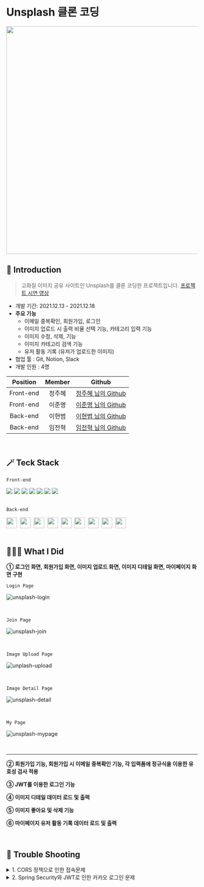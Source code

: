 </br>

# Unsplash 클론 코딩

<img src="https://user-images.githubusercontent.com/91620721/152481773-846e84b3-82d2-47af-8f4f-d4df95f82838.gif" width="1280" height="600"/>
<!-- ![img](https://user-images.githubusercontent.com/91620721/152481773-846e84b3-82d2-47af-8f4f-d4df95f82838.gif) -->

</br>

## 🎈 Introduction
> 고화질 이미지 공유 사이트인 Unsplash를 클론 코딩한 프로젝트입니다.
> <a href="https://www.youtube.com/watch?v=7NqR7eWZ1Hw" target="_blank">프로젝트 시연 영상<a/>

* 개발 기간: 2021.12.13 - 2021.12.18
* **주요 기능**
  * 이메일 중복확인, 회원가입, 로그인
  * 이미지 업로드 시 출력 비율 선택 기능, 카테고리 입력 기능
  * 이미지 수정, 삭제,  기능
  * 이미지 카테고리 검색 기능
  * 유저 활동 기록 (유저가 업로드한 이미지)
* 협업 툴 : Git, Notion, Slack
* 개발 인원 : 4명

| Position | Member | Github |
|:---:|:---:|:---:|
| Front-end | 정주혜 | [정주혜 님의 Github](https://github.com/zubetcha) |
| Front-end | 이준명 | [이준명 님의 Github](https://github.com/Leejunmyung) |
| Back-end | 이현범 | [이현범 님의 Github](https://github.com/mylhb9) |
| Back-end | 임전혁 | [임전혁 님의 Github](https://github.com/yarogono) |

</br>

## 🪄 Teck Stack
`Front-end`

<div>
  <img src="https://img.shields.io/badge/javascript-F7DF1E?style=for-the-badge&logo=javascript&logoColor=black">
  <img src="https://img.shields.io/badge/react-61DAFB?style=for-the-badge&logo=react&logoColor=black">
  <img src="https://img.shields.io/badge/html-E34F26?style=for-the-badge&logo=html5&logoColor=white">
  <img src="https://img.shields.io/badge/css-1572B6?style=for-the-badge&logo=css3&logoColor=white">
  <img src="https://img.shields.io/badge/figma-F24E1E?style=for-the-badge&logo=figma&logoColor=black">
  <img src="https://img.shields.io/badge/aws-232F3E?style=for-the-badge&logo=AmazonAWS&logoColor=white">
  <img src="https://img.shields.io/badge/github-181717?style=for-the-badge&logo=github&logoColor=white">  
</div>

</br>

`Back-end`

<div>
<img height="28" src="https://img.shields.io/badge/github-181717?style=flat&logo=github&logoColor=white"></a>&nbsp;
<img height="28" src="https://img.shields.io/badge/MySQL-005C84?style=flat&logo=mysql&logoColor=white"></a>&nbsp;
<img height="28" src="https://img.shields.io/badge/Springboot-47?style=flat&logo=Springboot&logoColor=white"/></a>&nbsp;
<img height="28" src="https://img.shields.io/badge/Java-ED8B00?style=flat&logo=java&logoColor=white"/></a>&nbsp;
<img height="28" src="https://img.shields.io/badge/JWT-000000?style=flat&logo=JSON%20web%20tokens&logoColor=white"></a>&nbsp;  
<img height="28" src="https://img.shields.io/badge/Swagger-85EA2D?style=flat&logo=Swagger&logoColor=white"></a>&nbsp;
<img height="28" src="https://img.shields.io/badge/gradle-02303A?style=flat&logo=gradle&logoColor=white"></a>&nbsp;
<img height="28" src="https://img.shields.io/badge/Amazon_AWS-FF9900?style=flat&logo=amazonaws&logoColor=white"></a>&nbsp;
<img height="28" src="https://img.shields.io/badge/Notion-000000?style=flat&logo=notion&logoColor=white"></a>&nbsp;
</div>

</br>

## 👩🏻‍💻 What I Did

**① 로그인 화면, 회원가입 화면, 이미지 업로드 화면, 이미지 디테일 화면, 마이페이지 화면 구현**
</br>

`Login Page`

![unsplash-login](https://user-images.githubusercontent.com/91620721/152493753-e3b39a6a-5e16-4805-8f2c-3fc570940ef0.png)

</br>

`Join Page`

![unsplash-join](https://user-images.githubusercontent.com/91620721/152493979-232fc86d-cd6c-4e35-b18e-6241ec4ed246.png)

</br>

`Image Upload Page`

![unplash-upload](https://user-images.githubusercontent.com/91620721/152494286-d6dd2cfd-1578-4d5c-88e7-3ff0e2486cc6.png)

</br>

`Image Detail Page`

![unsplash-detail](https://user-images.githubusercontent.com/91620721/152494464-2d6b571f-9dbc-4b3c-a8ea-4e0d8aa48277.png)

</br>

`My Page`

![unsplash-mypage](https://user-images.githubusercontent.com/91620721/152494560-fd83c5d7-17d5-4de7-b541-1de4a922e570.png)

</br>

---

**② 회원가입 기능, 회원가입 시 이메일 중복확인 기능, 각 입력폼에 정규식을 이용한 유효성 검사 적용**

**③ JWT를 이용한 로그인 기능**

**④ 이미지 디테일 데이터 로드 및 출력**

**⑤ 이미지 좋아요 및 삭제 기능**

**⑥ 마이페이지 유저 활동 기록 데이터 로드 및 출력**

<!-- </br>

---

### ③ JWT를 이용한 로그인 기능

</br>

---

### ④ 이미지 디테일 데이터 로드 및 출력

</br>

---

### ⑤ 이미지 좋아요 및 삭제 기능

</br>

---

### ⑥ 마이페이지 유저 활동 기록 데이터 로드 및 출력  -->

</br>

## 🔫 Trouble Shooting

<details>
    <summary>
        1. CORS 정책으로 인한 접속문제
    </summary>
    <div markcown="1">
        cors필터를 스프링 시큐리티에 끼워 넣어서 해결
    </div>
</details>

<details>
    <summary>
        2. Spring Security와 JWT로 인한 카카오 로그인 문제
    </summary>
    <div markcown="1">
        카카오 강제로그인을 없애고 jwt 토큰 발급을 이용해 해결
    </div>
</details>

</br>
</br>
